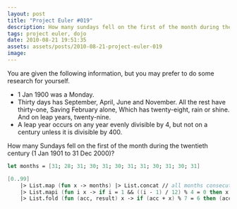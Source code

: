 ```yaml
---
layout: post
title: "Project Euler #019"
description: How many sundays fell on the first of the month during the twentieth century?
tags: project euler, dojo
date: 2010-08-21 19:51:35
assets: assets/posts/2010-08-21-project-euler-019
image: 
---
```


You are given the following information, but you may prefer to do some research for yourself.

* 1 Jan 1900 was a Monday.
* Thirty days has September, April, June and November. All the rest have thirty-one, Saving February alone, Which has twenty-eight, rain or shine. And on leap years, twenty-nine.
* A leap year occurs on any year evenly divisible by 4, but not on a century unless it is divisible by 400.

How many Sundays fell on the first of the month during the twentieth century (1 Jan 1901 to 31 Dec 2000)?

```fsharp
let months = [31; 28; 31; 30; 31; 30; 31; 31; 30; 31; 30; 31]

[0..99]
    |> List.map (fun x -> months) |> List.concat // all months consecutive
    |> List.mapi (fun i x -> if i = 1 && ((i - 1) / 12) % 4 = 0 then x + 1 else x) // leap year
    |> List.fold (fun (acc, result) x -> if (acc + x) % 7 = 6 then (acc + x, result + 1) else (acc + x, result)) (0,0) // Sunday bloody sunday
```
